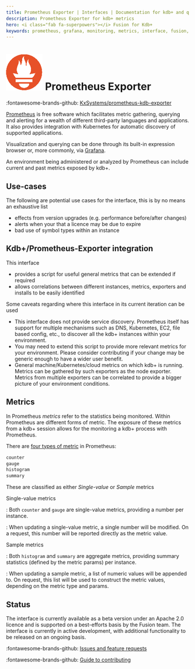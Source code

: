 ```yaml
---
title: Prometheus Exporter | Interfaces | Documentation for kdb+ and q
description: Prometheus Exporter for kdb+ metrics 
hero: <i class="fab fa-superpowers"></i> Fusion for Kdb+
keywords: prometheus, grafana, monitoring, metrics, interface, fusion, exporter, visualisation, q
---
```

# ![Prometheus](../../img/prometheus.png) Prometheus Exporter

:fontawesome-brands-github:
[KxSystems/prometheus-kdb-exporter](https://github.com/KxSystems/prometheus-kdb-exporter)



[Prometheus](https://prometheus.io/docs/instrumenting/exporters/) is free software which facilitates metric gathering, querying and alerting for a wealth of different third-party languages and applications. It also provides integration with Kubernetes for automatic discovery of supported applications.

Visualization and querying can be done through its built-in expression browser or, more commonly, via [Grafana](https://grafana.com/).

An environment being administered or analyzed by Prometheus can include current and past metrics exposed by kdb+.


## Use-cases

The following are potential use cases for the interface, this is by no means an exhaustive list

-   effects from version upgrades (e.g. performance before/after changes)
-   alerts when your that a licence may be due to expire
-   bad use of symbol types within an instance


## Kdb+/Prometheus-Exporter integration

This interface

-   provides a script for useful general metrics that can be extended if required
-   allows correlations between different instances, metrics, exporters and installs to be easily identified

Some caveats regarding where this interface in its current iteration can be used

-   This interface does not provide service discovery. Prometheus itself has support for multiple mechanisms such as DNS, Kubernetes, EC2, file based config, etc., to discover all the kdb+ instances within your environment.
-   You may need to extend this script to provide more relevant metrics for your environment. Please consider contributing if your change may be generic enough to have a wider user benefit.
-   General machine/Kubernetes/cloud metrics on which kdb+ is running. Metrics can be gathered by such exporters as the node exporter. Metrics from multiple exporters can be correlated to provide a bigger picture of your environment conditions.


## Metrics

In Prometheus _metrics_ refer to the statistics being monitored. Within Prometheus are different forms of metric. The exposure of these metrics from a kdb+ session allows for the monitoring a kdb+ process with Prometheus.

There are [four types of metric](https://prometheus.io/docs/concepts/metric_types/) in Prometheus:

```txt
counter
gauge
histogram
summary
```

These are classified as either _Single-value_ or _Sample_ metrics

Single-value metrics

: Both `counter` and `gauge` are single-value metrics, providing a number per instance.

: When updating a single-value metric, a single number will be modified. On a request, this number will be reported directly as the metric value.

Sample metrics

: Both `histogram` and `summary` are aggregate metrics, providing summary statistics (defined by the metric params) per instance.

: When updating a sample metric, a list of numeric values will be appended to. On request, this list will be used to construct the metric values, depending on the metric type and params.


## Status

The interface is currently available as a beta version under an Apache 2.0 licence and is supported on a best-efforts basis by the Fusion team. The interface is currently in active development, with additional functionality to be released on an ongoing basis.

:fontawesome-brands-github: 
[Issues and feature requests](https://github.com/KxSystems/prometheus-kdb-exporter/issues) 

:fontawesome-brands-github: 
[Guide to contributing](https://github.com/KxSystems/prometheus-kdb-exporter/blob/master/CONTRIBUTING.md)

